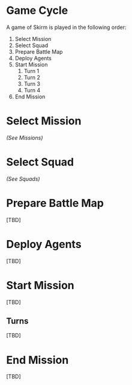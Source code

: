 # Game Cycle

A game of Skirm is played in the following order:

1. Select Mission
1. Select Squad
1. Prepare Battle Map
1. Deploy Agents
1. Start Mission
    1. Turn 1
    1. Turn 2
    1. Turn 3
    1. Turn 4
1. End Mission

# Select Mission

*(See Missions)*

# Select Squad

*(See Squads)*

# Prepare Battle Map

[TBD]

# Deploy Agents

[TBD]

# Start Mission

[TBD]

## Turns

[TBD]

# End Mission

[TBD]
